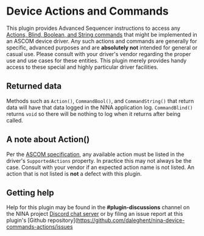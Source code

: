 # Device Actions and Commands

This plugin provides Advanced Sequencer instructions to access any [Actions, Blind, Boolean, and String commands](https://ascom-standards.org/platform65rchelp/html/Methods_T_ASCOM_DriverAccess_AscomDriver.htm) that might be implemented in an ASCOM device driver. Any such actions and commands are generally for specific, advanced purposes and are **absolutely not** intended for general or casual use. Please consult with your driver's vendor regarding the proper use and use cases for these entities. This plugin merely provides handy access to these special and highly particular driver facilities.

## Returned data

Methods such as `Action()`, `CommandBool()`, and `CommandString()` that return data will have that data logged in the NINA application log. `CommandBlind()` returns `void` so there will be nothing to log when it returns after being called.

## A note about Action()

Per the [ASCOM specification](https://ascom-standards.org/platform65rchelp/html/M_ASCOM_DriverAccess_AscomDriver_Action.htm), any available action must be listed in the driver's `SupportedActions` property. In practice this may not always be the case. Consult with your vendor if an expected action name is not listed. An action that is not listed is **not** a defect with this plugin.

## Getting help

Help for this plugin may be found in the **#plugin-discussions** channel on the NINA project [Discord chat server](https://discord.gg/nighttime-imaging) or by filing an issue report at this plugin's [Github repository](https://github.com/daleghent/nina-device-commands-actions/issues